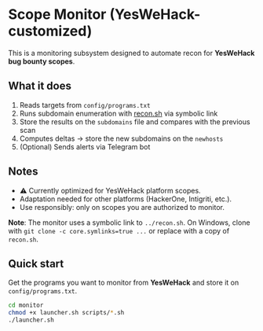 # Scope Monitor (YesWeHack-customized)

This is a monitoring subsystem designed to automate recon for **YesWeHack bug bounty scopes**.

## What it does

1. Reads targets from `config/programs.txt`
2. Runs subdomain enumeration with [recon.sh](../recon.sh) via symbolic link
3. Store the results on the `subdomains` file and compares with the previous scan
4. Computes deltas -> store the new subdomains on the `newhosts`
5. (Optional) Sends alerts via Telegram bot

## Notes

- ⚠️ Currently optimized for YesWeHack platform scopes.  
- Adaptation needed for other platforms (HackerOne, Intigriti, etc.).  
- Use responsibly: only on scopes you are authorized to monitor.  

**Note**: The monitor uses a symbolic link to `../recon.sh`.
On Windows, clone with `git clone -c core.symlinks=true ...` or replace with a copy of `recon.sh`.

## Quick start

Get the programs you want to monitor from **YesWeHack** and store it on `config/programs.txt`.

```bash
cd monitor
chmod +x launcher.sh scripts/*.sh
./launcher.sh
```
